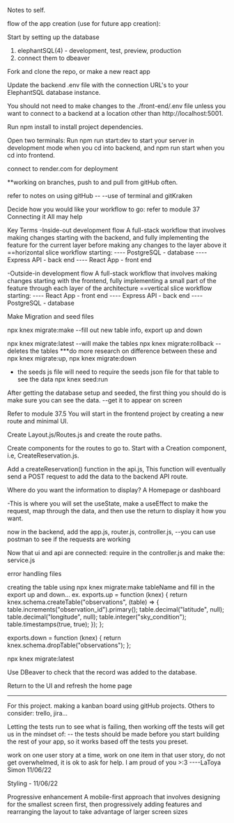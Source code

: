 Notes to self.

flow of the app creation (use for future app creation):

Start by setting up the database
1. elephantSQL(4) - development, test, preview, production
2. connect them to dbeaver

Fork and clone the repo, or make a new react app

Update the backend .env file with the connection URL's to your ElephantSQL database instance.

You should not need to make changes to the ./front-end/.env file unless you want to connect to a backend at a location other than http://localhost:5001.

Run npm install to install project dependencies.

Open two terminals:
Run npm run start:dev to start your server in development mode when you cd into backend, and npm run start when you cd into frontend.

connect to render.com for deployment

**working on branches, push to and pull from gitHub often.

refer to notes on using gitHub --
--use of terminal and gitKraken


Decide how you would like your workflow to go:
refer to module 37 Connecting it All may help

Key Terms
-Inside-out development flow
A full-stack workflow that involves making changes starting with the backend, and fully implementing the feature for the current layer before making any changes to the layer above it
==horizontal slice workflow starting:
---- PostgreSQL - database
---- Express API - back end
---- React App - front end


-Outside-in development flow
A full-stack workflow that involves making changes starting with the frontend, fully implementing a small part of the feature through each layer of the architecture
==vertical slice workflow starting:
---- React App - front end
---- Express API - back end
---- PostgreSQL - database

Make Migration and seed files

npx knex migrate:make <tableName>
--fill out new table info, export up and down

npx knex migrate:latest
--will make the tables
npx knex migrate:rollback
--deletes the tables
***do more research on difference between these and npx knex migrate:up, npx knex migrate:down


- the seeds js file will need to require the seeds json file for that table to see the data
npx knex seed:run

After getting the database setup and seeded, 
the first thing you should do is make sure you can see the data.
--get it to appear on screen

Refer to module 37.5
You will start in the frontend project by creating a new route and minimal UI.

Create Layout.js/Routes.js and create the route paths.

Create components for the routes to go to. Start with a Creation component, i.e, CreateReservation.js.

Add a createReservation() function in the api.js, This function will eventually send a POST request to add the data to the backend API route.

Where do you want the information to display?
A Homepage or dashboard

-This is where you will set the useState, make a useEffect to make the request, map through the data, and then use the return to display it how you want.


now in the backend, add the app.js, router.js, controller.js, 
--you can use postman to see if the requests are working

Now that ui and  api are connected:
require in the controller.js and make the:
service.js

error handling files


creating the table using 
npx knex migrate:make tableName
and fill in the export up and down...
ex.
exports.up = function (knex) {
  return knex.schema.createTable("observations", (table) => {
    table.increments("observation_id").primary();
    table.decimal("latitude", null);
    table.decimal("longitude", null);
    table.integer("sky_condition");
    table.timestamps(true, true);
  });
};

exports.down = function (knex) {
  return knex.schema.dropTable("observations");
};

npx knex migrate:latest

Use DBeaver to check that the record was added to the database.

Return to the UI and refresh the home page

------------------
For this project.
making a kanban board using gitHub projects. Others to consider: trello, jira...

Letting the tests run to see what is failing, then working off the tests will get us in the mindset of:
-- the tests should be made before you start building the rest of your app, so it works based off the tests you preset.


work on one user story at a time, work on one item in that user story, do not get overwhelmed, it is ok to ask for help.
I am proud of you >:3
----LaToya Simon 11/06/22

Styling - 11/06/22

Progressive enhancement
A mobile-first approach that involves designing for the smallest screen first, then progressively adding features and rearranging the layout to take advantage of larger screen sizes

